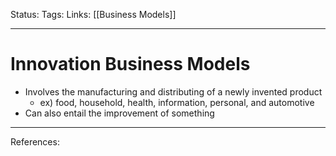 Status:
Tags:
Links: [[Business Models]]
___
# Innovation Business Models
-   Involves the manufacturing and distributing of a newly invented product
	-   ex) food, household, health, information, personal, and automotive
- Can also entail the improvement of something
___
References: